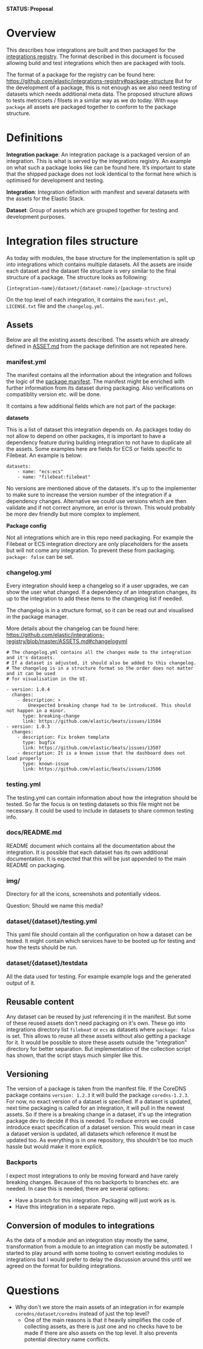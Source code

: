**STATUS: Proposal**

# Overview

This describes how integrations are built and then packaged for the [integrations registry](https://github.com/elastic/integrations-registry). The format described in this document is focused allowing build and test integrations which then are packaged with tools. 

The format of a package for the registry can be found here: https://github.com/elastic/integrations-registry#package-structure But for the development of a package, this is not enough as we also need testing of datasets which needs additional meta data. The proposed structure allows to tests metricsets / filsets in a similar way as we do today. With `mage package` all assets are packaged together to conform to the package structure.

# Definitions

**Integration package**: An integration package is a packaged version of an integration. This is what is served by the integrations registry. An example on what such a package looks like can be found here. It’s important to state that the shipped package does not look identical to the format here which is optimised for development and testing.

**Integration**: Integration definition with manifest and several datasets with the assets for the Elastic Stack.

**Dataset**: Group of assets which are grouped together for testing and development purposes.


# Integration files structure

As today with modules, the base structure for the implementation is split up into integrations which contains multiple datasets. All the assets are inside each dataset and the dataset file structure is very similar to the final structure of a package. The structure looks as following:

```
{integration-name}/dataset/{dataset-name}/{package-structure}
```

On the top level of each integration, it contains the `manifest.yml`, `LICENSE.txt` file and the `changelog.yml`.

## Assets

Below are all the existing assets described. The assets which are already defined in [ASSET.md](https://github.com/elastic/integrations-registry/blob/master/ASSETS.md) from the package definition are not repeated here.

### manifest.yml

The manifest contains all the information about the integration and follows the logic of the [package manifest](https://github.com/elastic/integrations-registry/blob/master/ASSETS.md#general-assets). The manifest might be enriched with further information from its dataset during packaging. Also verifications on compatiblity version etc. will be done.

It contains a few additional fields which are not part of the package:

**datasets**

This is a list of dataset this integration depends on. As packages today do not allow to depend on other packages, it is important to have a dependency feature during building integration to not have to duplicate all the assets. Some examples here are fields for ECS or fields specific to Filebeat. An example is below:

```
datasets:
    - name: "ecs:ecs"
    - name: "filebeat:filebeat"
```

No versions are mentioned above of the datasets. It's up to the implementer to make sure to increase the version number of the integration if a dependency changes. Alternative we could use versions which are then validate and if not correct anymore, an error is thrown. This would probably be more dev friendly but more complex to implement.

**Package config**

Not all integrations which are in this repo need packaging. For example the Filebeat or ECS integration directory are only placeholders for the assets but will not come any integration. To prevent these from packaging. `package: false` can be set.

### changelog.yml

Every integration should keep a changelog so if a user upgrades, we can show the user what changed. If a dependency of an integration changes, its up to the integration to add these items to the changelog list if needed.

The changelog is in a structure format, so it can be read out and visualised in the package manager.

More details about the changelog can be found here: https://github.com/elastic/integrations-registry/blob/master/ASSETS.md#changelogyml

```
# The changelog.yml contains all the changes made to the integration and it's datasets.
# If a dataset is adjusted, it should also be added to this changelog.
# The changelog is in a structure format so the order does not matter and it can be used
# for visualisation in the UI.

- version: 1.0.4
  changes:
    - description: >
        Unexpected breaking change had to be introduced. This should not happen in a minor.
      type: breaking-change
      link: https://github.com/elastic/beats/issues/13504
- version: 1.0.3
  changes:
    - description: Fix broken template
      type: bugfix
      link: https://github.com/elastic/beats/issues/13507
    - description: It is a known issue that the dashboard does not load properly
      type: known-issue
      link: https://github.com/elastic/beats/issues/13506
```

### testing.yml

The testing.yml can contain information about how the integration should be tested. So far the focus is on testing datasets so this file might not be necessary. It could be used to include in datasets to share common testing info.

### docs/README.md

README document which contains all the documentation about the integration. It is possible that each dataset has its own additional documentation. It is expected that this will be just appended to the main README on packaging.

### img/

Directory for all the icons, screenshots and potentially videos. 

Question: Should we name this media?

### dataset/{dataset}/testing.yml

This yaml file should contain all the configuration on how a dataset can be tested. It might contain which services have to be booted up for testing and how the tests should be run.

### dataset/{dataset}/testdata

All the data used for testing. For example example logs and the generated output of it.

## Reusable content

Any dataset can be reused by just referencing it in the manifest. But some of these reused assets don't need packaging on it's own. These go into integrations directory list `filebeat` or `ecs` as datasets where `package: false` is set. This allows to reuse all these assets without also getting a package for it. It would be possible to store these assets outside the "integration" directory for better separation. But implementation of the collection script has shown, that the script stays much simpler like this.


## Versioning

The version of a package is taken from the manifest file. If the CoreDNS package contains `version: 1.2.3` it will build the package `coredns-1.2.3`. For now, no exact version of a dataset is specified. If a dataset is updated, next time packaging is called for an integration, it will pull in the newest assets. So if there is a breaking change in a dataset, it's up the integration package dev to decide if this is needed. To reduce errors we could introduce exact specification of a dataset version. This would mean in case a dataset version is updated, all datasets which reference it must be updated too. As everything is in one repository, this shouldn't be too much hassle but would make it more explicit.

### Backports

I expect most integrations to only be moving forward and have rarely breaking changes. Because of this no backports to branches etc. are needed. In case this is needed, there are several options:

* Have a branch for this integration. Packaging will just work as is.
* Have this integration in a separate repo.


## Conversion of modules to integrations

As the data of a module and an integration stay mostly the same, transformation from a module to an integration can mostly be automated. I started to play around with some tooling to convert existing modules to integrations but I would prefer to delay the discussion around this until we agreed on the format for building integrations.

# Questions

* Why don't we store the main assets of an integration in for example `coredns/dataset/coredns` instead of just the top level? 
  * One of the main reasons is that it heavily simplifies the code of collecting assets, as there is just one and no checks have to be made if there are also assets on the top level. It also prevents potential directory name conflicts.
  
